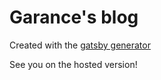 # Garance's blog
Created with the [gatsby generator](https://github.com/gatsbyjs/gatsby)

See you on the hosted version!